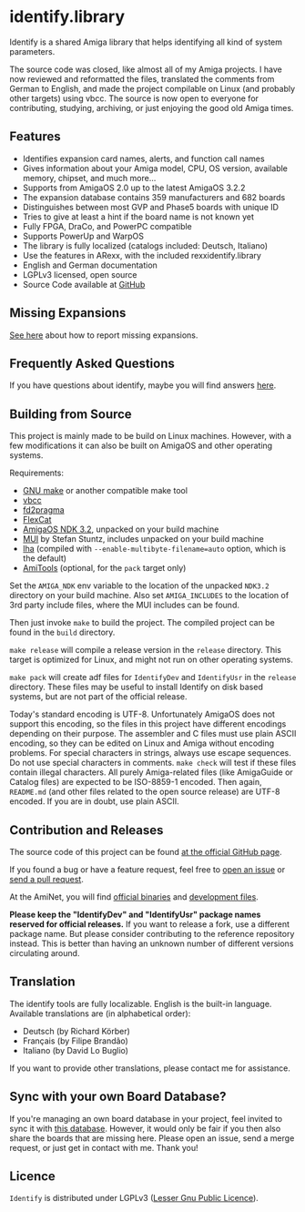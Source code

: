 # identify.library

Identify is a shared Amiga library that helps identifying all kind of system parameters.

The source code was closed, like almost all of my Amiga projects. I have now reviewed and reformatted the files, translated the comments from German to English, and made the project compilable on Linux (and probably other targets) using vbcc. The source is now open to everyone for contributing, studying, archiving, or just enjoying the good old Amiga times.

## Features

* Identifies expansion card names, alerts, and function call names
* Gives information about your Amiga model, CPU, OS version, available memory, chipset, and much more...
* Supports from AmigaOS 2.0 up to the latest AmigaOS 3.2.2
* The expansion database contains 359 manufacturers and 682 boards
* Distinguishes between most GVP and Phase5 boards with unique ID
* Tries to give at least a hint if the board name is not known yet
* Fully FPGA, DraCo, and PowerPC compatible
* Supports PowerUp and WarpOS
* The library is fully localized (catalogs included: Deutsch, Italiano)
* Use the features in ARexx, with the included rexxidentify.library
* English and German documentation
* LGPLv3 licensed, open source
* Source Code available at [GitHub](https://github.com/shred/identify)

## Missing Expansions

[See here](report-missing-boards.md) about how to report missing expansions.

## Frequently Asked Questions

If you have questions about identify, maybe you will find answers [here](docs/faq.md).

## Building from Source

This project is mainly made to be build on Linux machines. However, with a few modifications it can also be built on AmigaOS and other operating systems.

Requirements:

* [GNU make](http://www.gnu.org/software/make/) or another compatible make tool
* [vbcc](http://www.compilers.de/vbcc.html)
* [fd2pragma](https://github.com/adtools/fd2pragma)
* [FlexCat](https://github.com/adtools/flexcat/releases/tag/2.18)
* [AmigaOS NDK 3.2](https://www.hyperion-entertainment.com/index.php/downloads?view=files&parent=40), unpacked on your build machine
* [MUI](http://sasg.com/mui/download.html) by Stefan Stuntz, includes unpacked on your build machine
* [lha](https://github.com/jca02266/lha) (compiled with `--enable-multibyte-filename=auto` option, which is the default)
* [AmiTools](https://github.com/cnvogelg/amitools) (optional, for the `pack` target only)

Set the `AMIGA_NDK` env variable to the location of the unpacked `NDK3.2` directory on your build machine. Also set `AMIGA_INCLUDES` to the location of 3rd party include files, where the MUI includes can be found.

Then just invoke `make` to build the project. The compiled project can be found in the `build` directory.

`make release` will compile a release version in the `release` directory. This target is optimized for Linux, and might not run on other operating systems.

`make pack` will create adf files for `IdentifyDev` and `IdentifyUsr` in the `release` directory. These files may be useful to install Identify on disk based systems, but are not part of the official release.

Today's standard encoding is UTF-8. Unfortunately AmigaOS does not support this encoding, so the files in this project have different encodings depending on their purpose. The assembler and C files must use plain ASCII encoding, so they can be edited on Linux and Amiga without encoding problems. For special characters in strings, always use escape sequences. Do not use special characters in comments. `make check` will test if these files contain illegal characters. All purely Amiga-related files (like AmigaGuide or Catalog files) are expected to be ISO-8859-1 encoded. Then again, `README.md` (and other files related to the open source release) are UTF-8 encoded. If you are in doubt, use plain ASCII.

## Contribution and Releases

The source code of this project can be found [at the official GitHub page](https://github.com/shred/identify).

If you found a bug or have a feature request, feel free to [open an issue](https://github.com/shred/identify/issues) or [send a pull request](https://github.com/shred/identify/pulls).

At the AmiNet, you will find [official binaries](http://aminet.net/package/util/libs/IdentifyUsr) and [development files](http://aminet.net/package/util/libs/IdentifyDev).

**Please keep the "IdentifyDev" and "IdentifyUsr" package names reserved for official releases.** If you want to release a fork, use a different package name. But please consider contributing to the reference repository instead. This is better than having an unknown number of different versions circulating around.

## Translation

The identify tools are fully localizable. English is the built-in language. Available translations are (in alphabetical order):

* Deutsch (by Richard Körber)
* Français (by Filipe Brandão)
* Italiano (by David Lo Buglio)

If you want to provide other translations, please contact me for assistance.

## Sync with your own Board Database?

If you're managing an own board database in your project, feel invited to sync it with [this database](src/identify/ID_Database.s). However, it would only be fair if you then also share the boards that are missing here. Please open an issue, send a merge request, or just get in contact with me. Thank you!

## Licence

`Identify` is distributed under LGPLv3 ([Lesser Gnu Public Licence](http://www.gnu.org/licenses/lgpl.html)).
